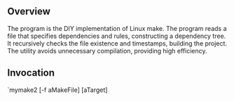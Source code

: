 ## Overview
The program is the DIY implementation of Linux make.
The program reads a file that specifies dependencies and rules, constructing a dependency tree. 
It recursively checks the file existence and timestamps, building the project.
The utility avoids unnecessary compilation, providing high efficiency.

## Invocation
`mymake2 [-f aMakeFile] [aTarget]
